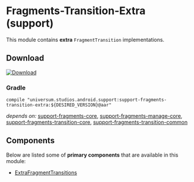 Fragments-Transition-Extra (support)
===============

This module contains **extra** `FragmentTransition` implementations.

## Download ##
[![Download](https://api.bintray.com/packages/universum-studios/android/universum.studios.android.support%3Asupport-fragments/images/download.svg)](https://bintray.com/universum-studios/android/universum.studios.android.support%3Asupport-fragments/_latestVersion)

### Gradle ###

    compile "universum.studios.android.support:support-fragments-transition-extra:${DESIRED_VERSION}@aar"

_depends on:_
[support-fragments-core](https://github.com/universum-studios/android_fragments/tree/support-master/library-core),
[support-fragments-manage-core](https://github.com/universum-studios/android_fragments/tree/support-master/library-manage-core),
[support-fragments-transition-core](https://github.com/universum-studios/android_fragments/tree/support-master/library-transition-core),
[support-fragments-transition-common](https://github.com/universum-studios/android_fragments/tree/support-master/library-transition-common)

## Components ##

Below are listed some of **primary components** that are available in this module:

- [ExtraFragmentTransitions](https://github.com/universum-studios/android_fragments/tree/support-master/library-transition-extra/src/main/java/universum/studios/android/support/fragment/transition/ExtraFragmentTransitions.java)
